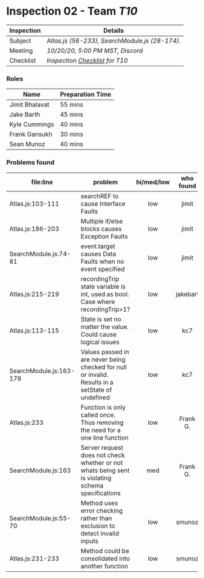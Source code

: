 # Inspection 02 - Team *T10* 
 
| Inspection | Details |
| ----- | ----- |
| Subject | *Atlas.js (56-233), SearchModule.js (28-174).* |
| Meeting | *10/20/20, 5:00 PM MST, Discord* |
| Checklist | *Inspection [Checklist](https://github.com/csucs314f20/t10/blob/master/reports/checklist.md) for T10* |

### Roles

| Name | Preparation Time |
| ---- | ---- |
| Jimit Bhalavat | 55 mins |
| Jake Barth | 45 mins |
| Kyle Cummings | 40 mins |
| Frank Gansukh | 30 mins |
| Sean Munoz | 40 mins |

### Problems found

| file:line | problem | hi/med/low | who found | github#  |
| --- | --- | :---: | :---: | --- |
| Atlas.js:103-111 | searchREF to cause Interface Faults | low | jimit | Issue #653 |
| Atlas.js:186-203 | Multiple if/else blocks causes Exception Faults | low | jimit | Issue #654 |
| SearchModule.js:74-81 | event.target causes Data Faults when no event specified | low | jimit | Issue #655 |
| Atlas.js:215-219 | recordingTrip state variable is int, used as bool. Case where recordingTrip>1? | low | jakebart | Issue #647 |
| Atlas.js:113-115 | State is set no matter the value. Could cause logical issues | low | kc7 | Issue #642 |
| SearchModule.js:163-178 | Values passed in are never being checked for null or invalid. Results in a setState of undefined | low | kc7 | Issue #645 |
| Atlas.js:233 | Function is only called once. Thus removing the need for a one line function | low | Frank G. | Issue #641 |
| SearchModule.js:163 | Server request does not check whether or not whats being sent is violating schema specifications | med | Frank G. | Issue #643 |
| SearchModule.js:55-70 | Method uses error checking rather than exclusion to detect invalid inputs | low | smunoz | Issue #644 |
| Atlas.js:231-233 | Method could be consolidated into another function | low | smunoz | Issue #649 |
